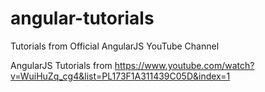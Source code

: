 # angular-tutorials
Tutorials from Official AngularJS YouTube Channel

AngularJS Tutorials from https://www.youtube.com/watch?v=WuiHuZq_cg4&list=PL173F1A311439C05D&index=1
